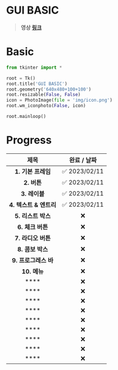 # **GUI BASIC**

> **영상** [**링크**](https://www.youtube.com/watch?v=bKPIcoou9N8&t=1762s, "진짜 대단하신 분..")

# **Basic**

```py
from tkinter import *

root = Tk()
root.title('GUI BASIC')
root.geometry('640x480+100+100')
root.resizable(False, False)
icon = PhotoImage(file = 'img/icon.png')
root.wm_iconphoto(False, icon)

root.mainloop()
```


# **Progress**

|제목|완료 / 날짜|
|:------:|:---:|
|**1. 기본 프레임**|✅ 2023/02/11|
|**2. 버튼**|✅ 2023/02/11|
|**3. 레이블**|✅ 2023/02/11|
|**4. 텍스트 & 엔트리**|✅ 2023/02/11|
|**5. 리스트 박스**|❌|
|**6. 체크 버튼**|❌|
|**7. 라디오 버튼**|❌|
|**8. 콤보 박스**|❌|
|**9. 프로그레스 바**|❌|
|**10. 메뉴**|❌|
|****|❌|
|****|❌|
|****|❌|
|****|❌|
|****|❌|
|****|❌|
|****|❌|
|****|❌|
|****|❌|
